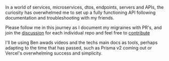 In a world of services, microservices, dtos, endpoints, servers and APIs, the curiosity has overwhelmed me to set up a fully functioning API following documentation and troubleshooting with my friends. 

Please follow me in this journey as I document my migraines with PR's, and join the [discussion]() for each individual repo and feel free to [contribute]() 

I'll be using Ben awads videos and the techs main docs as tools, perhaps adapting to the time that has passed, such as Prisma v2 coming out or Vercel's overwhelming success and simplicity.
